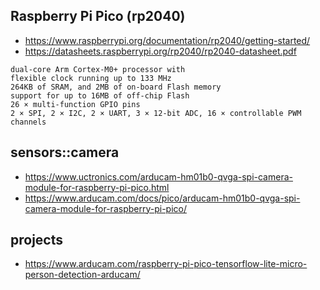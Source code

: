 
## Raspberry Pi Pico (rp2040)
* https://www.raspberrypi.org/documentation/rp2040/getting-started/
* https://datasheets.raspberrypi.org/rp2040/rp2040-datasheet.pdf

```
dual-core Arm Cortex-M0+ processor with 
flexible clock running up to 133 MHz
264KB of SRAM, and 2MB of on-board Flash memory
support for up to 16MB of off-chip Flash
26 × multi-function GPIO pins
2 × SPI, 2 × I2C, 2 × UART, 3 × 12-bit ADC, 16 × controllable PWM channels
```

## sensors::camera
* https://www.uctronics.com/arducam-hm01b0-qvga-spi-camera-module-for-raspberry-pi-pico.html
* https://www.arducam.com/docs/pico/arducam-hm01b0-qvga-spi-camera-module-for-raspberry-pi-pico/

## projects
* https://www.arducam.com/raspberry-pi-pico-tensorflow-lite-micro-person-detection-arducam/
